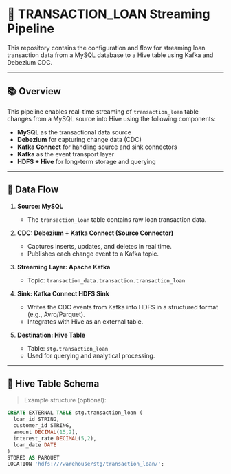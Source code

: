 # 🧾 TRANSACTION_LOAN Streaming Pipeline

This repository contains the configuration and flow for streaming loan transaction data from a MySQL database to a Hive table using Kafka and Debezium CDC.

---

## 📚 Overview

This pipeline enables real-time streaming of `transaction_loan` table changes from a MySQL source into Hive using the following components:

- **MySQL** as the transactional data source
- **Debezium** for capturing change data (CDC)
- **Kafka Connect** for handling source and sink connectors
- **Kafka** as the event transport layer
- **HDFS + Hive** for long-term storage and querying

---

## 🔁 Data Flow

1. **Source: MySQL**
   - The `transaction_loan` table contains raw loan transaction data.

2. **CDC: Debezium + Kafka Connect (Source Connector)**
   - Captures inserts, updates, and deletes in real time.
   - Publishes each change event to a Kafka topic.

3. **Streaming Layer: Apache Kafka**
   - Topic: `transaction_data.transaction.transaction_loan`

4. **Sink: Kafka Connect HDFS Sink**
   - Writes the CDC events from Kafka into HDFS in a structured format (e.g., Avro/Parquet).
   - Integrates with Hive as an external table.

5. **Destination: Hive Table**
   - Table: `stg.transaction_loan`
   - Used for querying and analytical processing.

---

## 📂 Hive Table Schema

> Example structure (optional):

```sql
CREATE EXTERNAL TABLE stg.transaction_loan (
  loan_id STRING,
  customer_id STRING,
  amount DECIMAL(15,2),
  interest_rate DECIMAL(5,2),
  loan_date DATE
)
STORED AS PARQUET
LOCATION 'hdfs:///warehouse/stg/transaction_loan/';